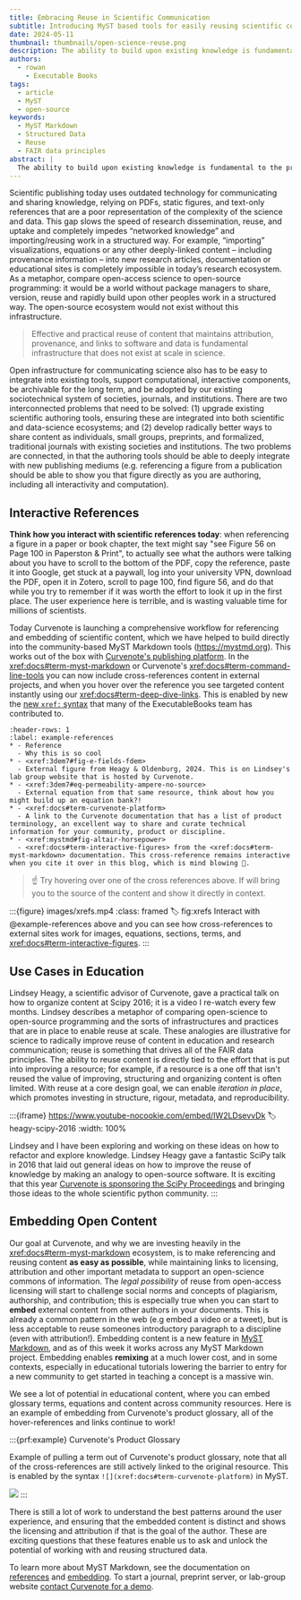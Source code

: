 ```yaml
---
title: Embracing Reuse in Scientific Communication
subtitle: Introducing MyST based tools for easily reusing scientific content
date: 2024-05-11
thumbnail: thumbnails/open-science-reuse.png
description: The ability to build upon existing knowledge is fundamental to the process of science. Yet, despite the rapid advancement of science, the methods for citing and referencing content have remained surprisingly static. Curvenote is introducing new tools in MyST Markdown to create rich references and embed open-access content.
authors:
  - rowan
    - Executable Books
tags:
  - article
  - MyST
  - open-source
keywords:
  - MyST Markdown
  - Structured Data
  - Reuse
  - FAIR data principles
abstract: |
  The ability to build upon existing knowledge is fundamental to the process of science. Yet, despite the rapid advancement of science, the methods for citing and referencing content have remained surprisingly static. Today, we're on the brink of transforming how we interact with scientific literature and educational content. The Curvenote team has been working in the <xref:docs#term-myst-markdown> ecosystem to simplify the ways to reference and embed figures directly into publications. We are starting this process by integrating a [simple markdown syntax for hover-references](xref:mystmd#tbl:syntax-xref), which aims to not only streamline referencing academic citations but also enhance the readability and interactive capacity of scholarly articles. This blog post explores the importance of scientific reuse, as the driving FAIR principle, and introduces new tools to reshape how knowledge is reused, shared, and improved in the scientific community.
---
```


Scientific publishing today uses outdated technology for communicating and sharing knowledge, relying on PDFs, static figures, and text-only references that are a poor representation of the complexity of the science and data. This gap slows the speed of research dissemination, reuse, and uptake and completely impedes “networked knowledge” and importing/reusing work in a structured way. For example, “importing” visualizations, equations or any other deeply-linked content – including provenance information – into new research articles, documentation or educational sites is completely impossible in today’s research ecosystem. As a metaphor, compare open-access science to open-source programming: it would be a world without package managers to share, version, reuse and rapidly build upon other peoples work in a structured way. The open-source ecosystem would not exist without this infrastructure.

> Effective and practical reuse of content that maintains attribution, provenance, and links to software and data is fundamental infrastructure that does not exist at scale in science.

Open infrastructure for communicating science also has to be easy to integrate into existing tools, support computational, interactive components, be archivable for the long term, and be adopted by our existing sociotechnical system of societies, journals, and institutions. There are two interconnected problems that need to be solved: (1) upgrade existing scientific authoring tools, ensuring these are integrated into both scientific and data-science ecosystems; and (2) develop radically better ways to share content as individuals, small groups, preprints, and formalized, traditional journals with existing societies and institutions. The two problems are connected, in that the authoring tools should be able to deeply integrate with new publishing mediums (e.g. referencing a figure from a publication should be able to show you that figure directly as you are authoring, including all interactivity and computation).

## Interactive References

**Think how you interact with scientific references today**: when referencing a figure in a paper or book chapter, the text might say "see Figure 56 on Page 100 in Paperston & Print", to actually see what the authors were talking about you have to scroll to the bottom of the PDF, copy the reference, paste it into Google, get stuck at a paywall, log into your university VPN, download the PDF, open it in Zotero, scroll to page 100, find figure 56, and do that while you try to remember if it was worth the effort to look it up in the first place. The user experience here is terrible, and is wasting valuable time for millions of scientists.

Today Curvenote is launching a comprehensive workflow for referencing and embedding of scientific content, which we have helped to build directly into the community-based MyST Markdown tools (https://mystmd.org). This works out of the box with [Curvenote's publishing platform](xref:docs#term-curvenote-platform). In the <xref:docs#term-myst-markdown> or Curvenote's <xref:docs#term-command-line-tools> you can now include cross-references content in external projects, and when you hover over the reference you see targeted content instantly using our <xref:docs#term-deep-dive-links>. This is enabled by new the [new `xref:` syntax](xref:mystmd#tbl:syntax-xref) that many of the ExecutableBooks team has contributed to.

```{list-table} Examples of hover references to instantly access open-science content.
:header-rows: 1
:label: example-references
* - Reference
  - Why this is so cool
* - <xref:3dem7#fig-e-fields-fdem>
  - External figure from Heagy & Oldenburg, 2024. This is on Lindsey's lab group website that is hosted by Curvenote.
* - <xref:3dem7#eq-permeability-ampere-no-source>
  - External equation from that same resource, think about how you might build up an equation bank?!
* - <xref:docs#term-curvenote-platform>
  - A link to the Curvenote documentation that has a list of product terminology, an excellent way to share and curate technical information for your community, product or discipline.
* - <xref:mystmd#fig-altair-horsepower>
  - <xref:docs#term-interactive-figures> from the <xref:docs#term-myst-markdown> documentation. This cross-reference remains interactive when you cite it over in this blog, which is mind blowing 🤯.
```

> ☝️ Try hovering over one of the cross references above. If will bring you to the source of the content and show it directly in context.

:::{figure} images/xrefs.mp4
:class: framed
:label: fig:xrefs
Interact with @example-references above and you can see how cross-references to external sites work for images, equations, sections, terms, and <xref:docs#term-interactive-figures>.
:::

## Use Cases in Education

Lindsey Heagy, a scientific advisor of Curvenote, gave a practical talk on how to organize content at Scipy 2016; it is a video I re-watch every few months. Lindsey describes a metaphor of comparing open-science to open-source programming and the sorts of infrastructures and practices that are in place to enable reuse at scale. These analogies are illustrative for science to radically improve reuse of content in education and research communication; reuse is something that drives all of the FAIR data principles. The ability to reuse content is directly tied to the effort that is put into improving a resource; for example, if a resource is a one off that isn't reused the value of improving, structuring and organizing content is often limited. With reuse at a core design goal, we can enable _iteration in place_, which promotes investing in structure, rigour, metadata, and reproducibility.

:::{iframe} https://www.youtube-nocookie.com/embed/IW2LDsevvDk
:label: heagy-scipy-2016
:width: 100%

Lindsey and I have been exploring and working on these ideas on how to refactor and explore knowledge. Lindsey Heagy gave a fantastic SciPy talk in 2016 that laid out general ideas on how to improve the reuse of knowledge by making an analogy to open-source software. It is exciting that this year [Curvenote is sponsoring the SciPy Proceedings](./news/curvenote-sponsors-scipy-proceedings-2024.md) and bringing those ideas to the whole scientific python community.
:::

## Embedding Open Content

Our goal at Curvenote, and why we are investing heavily in the <xref:docs#term-myst-markdown> ecosystem, is to make referencing and reusing content **as easy as possible**, while maintaining links to licensing, attribution and other important metadata to support an open-science commons of information. The _legal possibility_ of reuse from open-access licensing will start to challenge social norms and concepts of plagiarism, authorship, and contribution; this is especially true when you can start to **embed** external content from other authors in your documents. This is already a common pattern in the web (e.g embed a video or a tweet), but is less acceptable to reuse someones introductory paragraph to a discipline (even with attribution!). Embedding content is a new feature in [MyST Markdown](https://mystmd.org/guide/embed#embed-from-external-myst-projects), and as of this week it works across any MyST Markdown project. Embedding enables **remixing** at a much lower cost, and in some contexts, especially in educational tutorials lowering the barrier to entry for a new community to get started in teaching a concept is a massive win.

We see a lot of potential in educational content, where you can embed glossary terms, equations and content across community resources. Here is an example of embedding from Curvenote's product glossary, all of the hover-references and links continue to work!

:::{prf:example} Curvenote's Product Glossary

Example of pulling a term out of Curvenote's product glossary, note that all of the cross-references are still actively linked to the original resource. This is enabled by the syntax `![](xref:docs#term-curvenote-platform)` in MyST.

![](xref:docs#term-curvenote-platform)
:::

There is still a lot of work to understand the best patterns around the user experience, and ensuring that the embedded content is distinct and shows the licensing and attribution if that is the goal of the author. These are exciting questions that these features enable us to ask and unlock the potential of working with and reusing structured data.

To learn more about MyST Markdown, see the documentation on [references](https://mystmd.org/guide/external-references#myst-xref) and [embedding](https://mystmd.org/guide/embed#embed-from-external-myst-projects). To start a journal, preprint server, or lab-group website [contact Curvenote for a demo](https://curvenote.com/demo).
